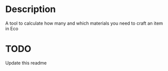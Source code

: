 # Description
A tool to calculate how many and which materials you need to craft an item in Eco

# TODO
Update this readme
